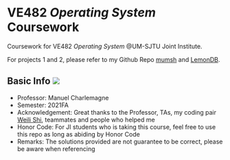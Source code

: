 # VE482 *Operating System* Coursework

Coursework for VE482 *Operating System* @UM-SJTU Joint Institute.

For projects 1 and 2, please refer to my Github Repo [mumsh](https://github.com/kx-Huang/mumsh) and [LemonDB](https://github.com/kx-Huang/LemonDB).

## Basic Info ![](https://visitor-badge.glitch.me/badge?page_id=kx-Huang.VE482&left_color=gray&right_color=blue)

- Professor: Manuel Charlemagne
- Semester: 2021FA
- Acknowledgement: Great thanks to the Professor, TAs, my coding pair [Weili Shi](https://github.com/WillyKidd), teammates and people who helped me
- Honor Code: For JI students who is taking this course, feel free to use this repo as long as abiding by Honor Code
- Remarks: The solutions provided are not guarantee to be correct, please be aware when referencing
